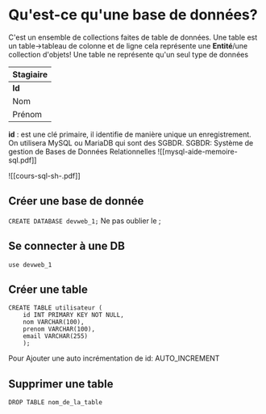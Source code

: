 

# Qu'est-ce qu'une base de données?
C'est un ensemble de collections faites de table de données.
Une table est un table->tableau de colonne et de ligne
	cela représente une **Entité**/une collection d'objets!
Une table ne représente qu'un seul type de données

| Stagiaire |
| :-------- |
| **Id**    |
| Nom       |
| Prénom    |
**id** : est une clé primaire, il identifie de manière unique un enregistrement.
On utilisera MySQL ou MariaDB qui sont des SGBDR.
SGBDR: Système de gestion de Bases de Données Relationnelles
![[mysql-aide-memoire-sql.pdf]]

![[cours-sql-sh-.pdf]]


## Créer une base de donnée

`CREATE DATABASE devweb_1;`
Ne pas oublier le ;

## Se connecter à une DB

 `use devweb_1`

## Créer une table
```
CREATE TABLE utilisateur ( 
	id INT PRIMARY KEY NOT NULL, 
	nom VARCHAR(100), 
	prenom VARCHAR(100), 
	email VARCHAR(255)
	);
```
Pour Ajouter une auto incrémentation de id: AUTO_INCREMENT
## Supprimer une table
```
DROP TABLE nom_de_la_table
```
